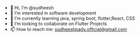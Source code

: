 - 👋 Hi, I’m @sudheesh
- 👀 I’m interested in software development
- 🌱 I’m currently learning java, spring boot, flutter,React, CSS
- 💞️ I’m looking to collaborate on Flutter Projects
- 📫 How to reach me: sudheeshpady.official@gmail.com
<!---
sudheeshpady/sudheeshpady is a ✨ special ✨ repository because its `README.md` (this file) appears on your GitHub profile.
You can click the Preview link to take a look at your changes.
--->
